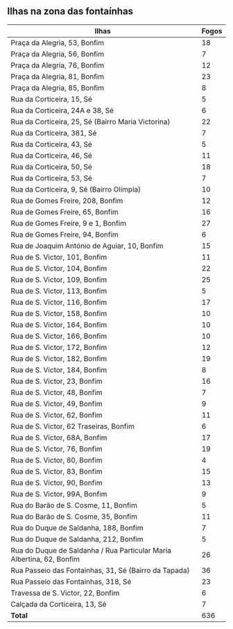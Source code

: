 ## Ilhas na zona das fontaínhas

| Ilhas | Fogos |
|---|---|
| Praça da Alegria, 53, Bonfim | 18 |
| Praça da Alegria, 56, Bonfim | 7 |
| Praça da Alegria, 76, Bonfim | 12 |
| Praça da Alegria, 81, Bonfim | 23 |
| Praça da Alegria, 85, Bonfim | 8 |
| Rua da Corticeira, 15, Sé | 5 |
| Rua da Corticeira, 24A e 38, Sé | 6 |
| Rua da Corticeira, 25, Sé (Bairro Maria Victorina) | 22 |
| Rua da Corticeira, 381, Sé | 7 |
| Rua da Corticeira, 43, Sé | 5 |
| Rua da Corticeira, 46, Sé | 11 |
| Rua da Corticeira, 50, Sé | 18 |
| Rua da Corticeira, 53, Sé | 7 |
| Rua da Corticeira, 9, Sé (Bairro Olímpia) | 10 |
| Rua de Gomes Freire, 208, Bonfim | 12 |
| Rua de Gomes Freire, 65, Bonfim | 16 |
| Rua de Gomes Freire, 9 e 1, Bonfim | 27 |
| Rua de Gomes Freire, 94, Bonfim | 6 |
| Rua de Joaquim António de Aguiar, 10, Bonfim | 15 |
| Rua de S. Victor, 101, Bonfim | 11 |
| Rua de S. Victor, 104, Bonfim | 22 |
| Rua de S. Victor, 109, Bonfim | 25 |
| Rua de S. Victor, 113, Bonfim | 5 |
| Rua de S. Victor, 116, Bonfim | 17 |
| Rua de S. Victor, 158, Bonfim | 10 |
| Rua de S. Victor, 164, Bonfim | 10 |
| Rua de S. Victor, 166, Bonfim | 10 |
| Rua de S. Victor, 172, Bonfim | 12 |
| Rua de S. Victor, 182, Bonfim | 19 |
| Rua de S. Victor, 184, Bonfim | 8 |
| Rua de S. Victor, 23, Bonfim | 16 |
| Rua de S. Victor, 48, Bonfim | 7 |
| Rua de S. Victor, 49, Bonfim | 9 |
| Rua de S. Victor, 62, Bonfim | 11 |
| Rua de S. Victor, 62 Traseiras, Bonfim | 6 |
| Rua de S. Victor, 68A, Bonfim | 17 |
| Rua de S. Victor, 76, Bonfim | 19 |
| Rua de S. Victor, 80, Bonfim | 4 |
| Rua de S. Victor, 83, Bonfim | 15 |
| Rua de S. Victor, 90, Bonfim | 13 |
| Rua de S. Victor, 99A, Bonfim | 9 |
| Rua do Barão de S. Cosme, 11, Bonfim | 5 |
| Rua do Barão de S. Cosme, 35, Bonfim | 11 |
| Rua do Duque de Saldanha, 188, Bonfim | 7 |
| Rua do Duque de Saldanha, 212, Bonfim | 5 |
| Rua do Duque de Saldanha / Rua Particular Maria Albertina, 62, Bonfim | 26 |
| Rua Passeio das Fontainhas, 31, Sé (Bairro da Tapada) | 36 |
| Rua Passeio das Fontainhas, 318, Sé | 23 |
| Travessa de S. Victor, 22, Bonfim | 6 |
| Calçada da Corticeira, 13, Sé | 7 |
| **Total** | 636 |
